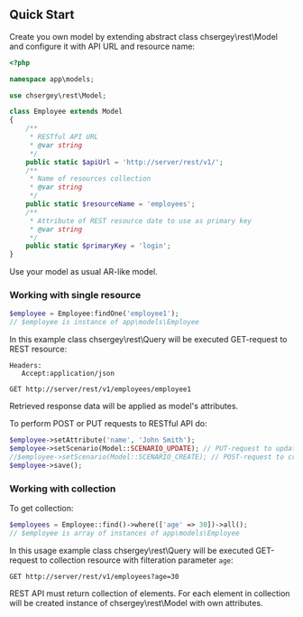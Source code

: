 ## Quick Start

Create you own model by extending abstract class chsergey\rest\Model and configure it with API URL and resource name:

```php
<?php

namespace app\models;

use chsergey\rest\Model;

class Employee extends Model
{
	/**
	 * RESTful API URL
	 * @var string
	 */
	public static $apiUrl = 'http://server/rest/v1/';
	/**
	 * Name of resources collection
	 * @var string
	 */
	public static $resourceName = 'employees';
	/**
	 * Attribute of REST resource date to use as primary key
	 * @var string
	 */
	public static $primaryKey = 'login';
}
```

Use your model as usual AR-like model.

### Working with single resource

```php
$employee = Employee:findOne('employee1');
// $employee is instance of app\models\Employee
```

In this example class chsergey\rest\Query will be executed GET-request to REST resource:
```
Headers:
   Accept:application/json
   
GET http://server/rest/v1/employees/employee1
```

Retrieved response data will be applied as model's attributes.

To perform POST or PUT requests to RESTful API do:

```php
$employee->setAttribute('name', 'John Smith');
$employee->setScenario(Model::SCENARIO_UPDATE); // PUT-request to update
//$employee->setScenario(Model::SCENARIO_CREATE); // POST-request to create
$employee->save();
```

### Working with collection
To get collection:
```php
$employees = Employee::find()->where(['age' => 30])->all();
// $employee is array of instances of app\models\Employee
```

In this usage example class chsergey\rest\Query will be executed GET-request to collection resource with filteration parameter `age`:
```
GET http://server/rest/v1/employees?age=30
```

REST API must return collection of elements. For each element in collection will be created instance of chsergey\rest\Model with own attributes.